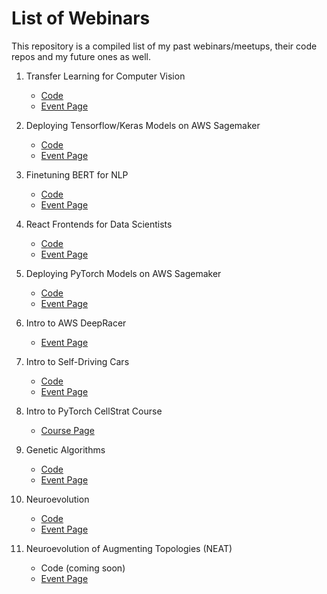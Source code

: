 # List of Webinars

This repository is a compiled list of my past webinars/meetups, their code repos and my future ones as well.

1. Transfer Learning for Computer Vision
    - [Code](https://github.com/theneuralbeing/transfer-learning-webinar)
    - [Event Page](https://www.meetup.com/Disrupt-4-0/events/267081759/)


2. Deploying Tensorflow/Keras Models on AWS Sagemaker
   - [Code](https://github.com/theneuralbeing/aws-deployment-webinar)
   - [Event Page](https://www.meetup.com/Disrupt-4-0/events/267529596/)


3. Finetuning BERT for NLP
   - [Code](https://github.com/theneuralbeing/bert-finetuning-webinar)
   - [Event Page](https://www.meetup.com/Disrupt-4-0/events/267508554/)


4. React Frontends for Data Scientists
   - [Code](https://github.com/theneuralbeing/bert-web-app)
   - [Event Page](https://www.meetup.com/Disrupt-4-0/events/267508707/)


5. Deploying PyTorch Models on AWS Sagemaker
   - [Code](https://github.com/theneuralbeing/bert-deployment-aws)
   - [Event Page](https://www.meetup.com/Disrupt-4-0/events/267509134/)


6. Intro to AWS DeepRacer
   - [Event Page](https://www.meetup.com/Disrupt-4-0/events/269269788/)


7. Intro to Self-Driving Cars
   - [Code](https://github.com/theneuralbeing/behavioral-cloning)
   - [Event Page](https://www.meetup.com/Disrupt-4-0/events/269057912/)


8. Intro to PyTorch CellStrat Course
   - [Course Page](https://www.meraevents.com/event/introduction-to-pytorch-certification-program-by-cellstrat)


9. Genetic Algorithms
   - [Code](https://github.com/theneuralbeing/simple_genetic_algorithm)
   - [Event Page](https://www.meetup.com/Disrupt-4-0/events/271033356/)


10. Neuroevolution
    - [Code](https://github.com/theneuralbeing/neuroevolution)
    - [Event Page](https://www.meetup.com/Disrupt-4-0/events/zfsxrrybcjbbc/)


11. Neuroevolution of Augmenting Topologies (NEAT)
    - Code (coming soon)
    - [Event Page](https://www.meetup.com/Disrupt-4-0/events/271212059/)
